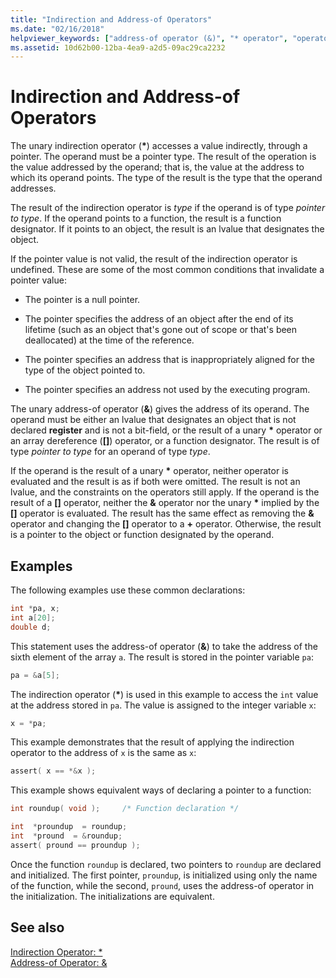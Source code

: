```yaml
---
title: "Indirection and Address-of Operators"
ms.date: "02/16/2018"
helpviewer_keywords: ["address-of operator (&)", "* operator", "operators [C++], address-of", "ampersand operator (&)", "* operator, indirection operator", "addresses [C++], indirection", "addresses [C++]", "indirection operator", "& operator, address-of operator", "null pointers [C++]", "* operator, address-of operator", "operators [C++], indirection"]
ms.assetid: 10d62b00-12ba-4ea9-a2d5-09ac29ca2232
---
```

# Indirection and Address-of Operators

The unary indirection operator (__&#42;__) accesses a value indirectly, through a pointer. The operand must be a pointer type. The result of the operation is the value addressed by the operand; that is, the value at the address to which its operand points. The type of the result is the type that the operand addresses.

The result of the indirection operator is *type* if the operand is of type *pointer to type*. If the operand points to a function, the result is a function designator. If it points to an object, the result is an lvalue that designates the object.

If the pointer value is not valid, the result of the indirection operator is undefined. These are some of the most common conditions that invalidate a pointer value:

- The pointer is a null pointer.

- The pointer specifies the address of an object after the end of its lifetime (such as an object that's gone out of scope or that's been deallocated) at the time of the reference.

- The pointer specifies an address that is inappropriately aligned for the type of the object pointed to.

- The pointer specifies an address not used by the executing program.

The unary address-of operator (**&**) gives the address of its operand. The operand must be either an lvalue that designates an object that is not declared __register__ and is not a bit-field, or the result of a unary __&#42;__ operator or an array dereference (__&#91;&#93;__) operator, or a function designator. The result is of type *pointer to type* for an operand of type *type*.

If the operand is the result of a unary __&#42;__ operator, neither operator is evaluated and the result is as if both were omitted. The result is not an lvalue, and the constraints on the operators still apply. If the operand is the result of a __&#91;&#93;__ operator, neither the __&__ operator nor the unary __&#42;__ implied by the __&#91;&#93;__ operator is evaluated. The result has the same effect as removing the __&__ operator and changing the __&#91;&#93;__ operator to a __+__ operator. Otherwise, the result is a pointer to the object or function designated by the operand.

## Examples

The following examples use these common declarations:

```C
int *pa, x;
int a[20];
double d;
```

This statement uses the address-of operator (**&**) to take the address of the sixth element of the array `a`. The result is stored in the pointer variable `pa`:

```C
pa = &a[5];
```

The indirection operator (__&#42;__) is used in this example to access the `int` value at the address stored in `pa`. The value is assigned to the integer variable `x`:

```C
x = *pa;
```

This example demonstrates that the result of applying the indirection operator to the address of `x` is the same as `x`:

```C
assert( x == *&x );
```

This example shows equivalent ways of declaring a pointer to a function:

```C
int roundup( void );     /* Function declaration */

int  *proundup  = roundup;
int  *pround  = &roundup;
assert( pround == proundup );
```

Once the function `roundup` is declared, two pointers to `roundup` are declared and initialized. The first pointer, `proundup`, is initialized using only the name of the function, while the second, `pround`, uses the address-of operator in the initialization. The initializations are equivalent.

## See also

[Indirection Operator: &#42;](../cpp/indirection-operator-star.md)<br/>
[Address-of Operator: &](../cpp/address-of-operator-amp.md)
